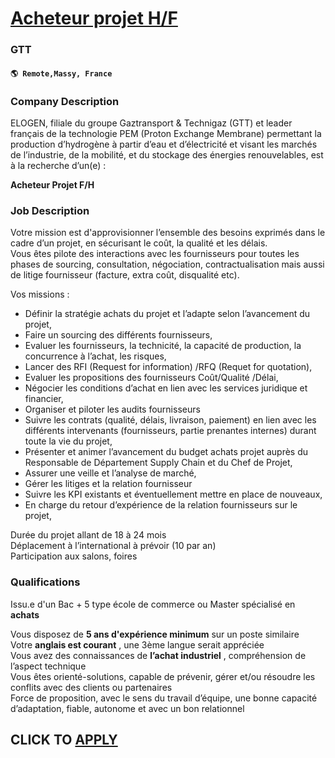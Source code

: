 # [Acheteur projet H/F](https://www.remotewlb.com/apply/acheteur-projet-h-f)  
### GTT  
#### `🌎 Remote,Massy, France`  

### **Company Description**

ELOGEN, filiale du groupe Gaztransport & Technigaz (GTT) et leader français de la technologie PEM (Proton Exchange Membrane) permettant la production d’hydrogène à partir d’eau et d’électricité et visant les marchés de l’industrie, de la mobilité, et du stockage des énergies renouvelables, est à la recherche d’un(e) :

 **Acheteur Projet F/H**

###  **Job Description**

Votre mission est d'approvisionner l’ensemble des besoins exprimés dans le cadre d’un projet, en sécurisant le coût, la qualité et les délais.  
Vous êtes pilote des interactions avec les fournisseurs pour toutes les phases de sourcing, consultation, négociation, contractualisation mais aussi de litige fournisseur (facture, extra coût, disqualité etc).

Vos missions :

  * Définir la stratégie achats du projet et l’adapte selon l’avancement du projet,
  * Faire un sourcing des différents fournisseurs,
  * Evaluer les fournisseurs, la technicité, la capacité de production, la concurrence à l’achat, les risques,
  * Lancer des RFI (Request for information) /RFQ (Requet for quotation),
  * Evaluer les propositions des fournisseurs Coût/Qualité /Délai,
  * Négocier les conditions d’achat en lien avec les services juridique et financier,
  * Organiser et piloter les audits fournisseurs
  * Suivre les contrats (qualité, délais, livraison, paiement) en lien avec les différents intervenants (fournisseurs, partie prenantes internes) durant toute la vie du projet,
  * Présenter et animer l’avancement du budget achats projet auprès du Responsable de Département Supply Chain et du Chef de Projet,
  * Assurer une veille et l’analyse de marché,
  * Gérer les litiges et la relation fournisseur
  * Suivre les KPI existants et éventuellement mettre en place de nouveaux,
  * En charge du retour d’expérience de la relation fournisseurs sur le projet,

Durée du projet allant de 18 à 24 mois  
Déplacement à l’international à prévoir (10 par an)  
Participation aux salons, foires

###  **Qualifications**

Issu.e d'un Bac + 5 type école de commerce ou Master spécialisé en **achats**

Vous disposez de **5 ans d'expérience minimum** sur un poste similaire  
Votre **anglais est courant** , une 3ème langue serait appréciée  
Vous avez des connaissances de **l’achat industriel** , compréhension de l’aspect technique  
Vous êtes orienté-solutions, capable de prévenir, gérer et/ou résoudre les conflits avec des clients ou partenaires  
Force de proposition, avec le sens du travail d’équipe, une bonne capacité d’adaptation, fiable, autonome et avec un bon relationnel

  
## CLICK TO [APPLY](https://www.remotewlb.com/apply/acheteur-projet-h-f)

